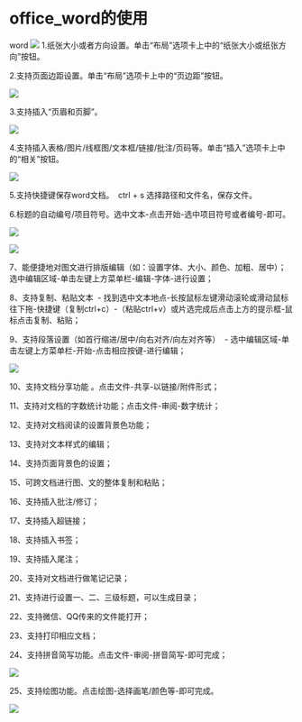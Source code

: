 # office_word的使用

word
![](https://github.com/openthos/community-analysis/blob/master/pic/office/word.jpg)
1.纸张大小或者方向设置。单击“布局”选项卡上中的“纸张大小或纸张方向”按钮。

2.支持页面边距设置。单击“布局”选项卡上中的“页边距”按钮。

![](https://github.com/openthos/community-analysis/blob/master/pic/office/%E9%A1%B5%E9%9D%A2%E5%B8%83%E5%B1%80.png)

3.支持插入“页眉和页脚”。

![](https://github.com/openthos/community-analysis/blob/master/pic/office/%E9%A1%B5%E7%9C%89%E5%92%8C%E9%A1%B5%E8%84%9A.png)

4.支持插入表格/图片/线框图/文本框/链接/批注/页码等。单击“插入”选项卡上中的“相关”按钮。

![](https://github.com/openthos/community-analysis/blob/master/pic/office/%E6%8F%92%E5%85%A5.png)

5.支持快捷键保存word文档。  ctrl + s 选择路径和文件名，保存文件。

6.标题的自动编号/项目符号。选中文本-点击开始-选中项目符号或者编号-即可。


![](https://github.com/openthos/community-analysis/blob/master/pic/office/%E8%87%AA%E5%8A%A8%E7%BC%96%E5%8F%B7.png)

![](https://github.com/openthos/community-analysis/blob/master/pic/office/%E9%A1%B9%E7%9B%AE%E7%AC%A6%E5%8F%B7.png)


7、能便捷地对图文进行排版编辑（如：设置字体、大小、颜色、加粗、居中）；  选中编辑区域-单击左键上方菜单栏-编辑-字体-进行设置；

8、支持复制、粘贴文本  - 找到选中文本地点-长按鼠标左键滑动滚轮或滑动鼠标往下拖-快捷键（复制ctrl+c）-（粘贴ctrl+v）或片选完成后点击上方的提示框-鼠标点击复制、粘贴；

9、支持段落设置（如首行缩进/居中/向右对齐/向左对齐等）  - 选中编辑区域-单击左键上方菜单栏-开始-点击相应按键-进行编辑；

![](https://github.com/openthos/community-analysis/blob/master/pic/office/9%E6%AE%B5%E8%90%BD%E8%AE%BE%E7%BD%AE.png)

10、支持文档分享功能 。点击文件-共享-以链接/附件形式；

11、支持对文档的字数统计功能；点击文件-审阅-数字统计；

12、支持对文档阅读的设置背景色功能； 

13、支持对文本样式的编辑；

14、支持页面背景色的设置；

15、可跨文档进行图、文的整体复制和粘贴；

16、支持插入批注/修订；

17、支持插入超链接；

18、支持插入书签；

19、支持插入尾注；

20、支持对文档进行做笔记记录；

21、支持进行设置一、二、三级标题，可以生成目录；

22、支持微信、QQ传来的文件能打开；

23、支持打印相应文档； 

24、支持拼音简写功能。点击文件-审阅-拼音简写-即可完成；

![](https://github.com/openthos/community-analysis/blob/master/pic/office/%E6%8B%BC%E9%9F%B3%E7%AE%80%E5%86%99.png)

25、支持绘图功能。点击绘图-选择画笔/颜色等-即可完成。

![](https://github.com/openthos/community-analysis/blob/master/pic/office/%E7%BB%98%E5%9B%BE.png)


